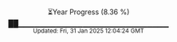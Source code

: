<p align="center">
⏳Year Progress (8.36 %)<br>
██▁▁▁▁▁▁▁▁▁▁▁▁▁▁▁▁▁▁▁▁▁▁▁▁▁▁▁▁ <br>
<sub>Updated: Fri, 31 Jan 2025 12:04:24 GMT</sub>
</p>

